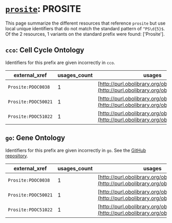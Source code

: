 # [`prosite`](https://bioregistry.io/prosite): PROSITE

This page summarize the different resources that reference `prosite`
but use local unique identifiers that do not match the standard pattern of
`^PS\d{5}$`. Of the 2 resources,
1 variants on the standard prefix were found: ['Prosite'].

## `cco`: Cell Cycle Ontology

Identifiers for this prefix are given incorrectly in `cco`.

| external_xref       |   usages_count | usages                                                                                 |
|---------------------|----------------|----------------------------------------------------------------------------------------|
| `Prosite:PDOC0038`  |              1 | [http://purl.obolibrary.org/obo/GO_0043398](http://purl.obolibrary.org/obo/GO_0043398) |
| `Prosite:PDOC50021` |              1 | [http://purl.obolibrary.org/obo/GO_0051401](http://purl.obolibrary.org/obo/GO_0051401) |
| `Prosite:PDOC51022` |              1 | [http://purl.obolibrary.org/obo/GO_0097016](http://purl.obolibrary.org/obo/GO_0097016) |

## `go`: Gene Ontology

Identifiers for this prefix are given incorrectly in `go`. See the [GitHub repository](https://github.com/geneontology/go-ontology).

| external_xref       |   usages_count | usages                                                                                 |
|---------------------|----------------|----------------------------------------------------------------------------------------|
| `Prosite:PDOC0038`  |              1 | [http://purl.obolibrary.org/obo/GO_0043398](http://purl.obolibrary.org/obo/GO_0043398) |
| `Prosite:PDOC50021` |              1 | [http://purl.obolibrary.org/obo/GO_0051401](http://purl.obolibrary.org/obo/GO_0051401) |
| `Prosite:PDOC51022` |              1 | [http://purl.obolibrary.org/obo/GO_0097016](http://purl.obolibrary.org/obo/GO_0097016) |

